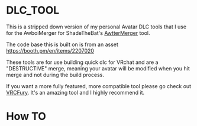 # DLC_TOOL

This is a stripped down version of my personal Avatar DLC tools that I use for the AwboiMerger for ShadeTheBat's [AwtterMerger](https://github.com/dubstepdragon/AwtterMerger) tool.

The code base this is built on is from an asset https://booth.pm/en/items/2207020

These tools are for use building quick dlc for VRchat and are a "DESTRUCTIVE" merge, meaning your avatar will be modified when you hit merge and not during the build process. 

If you want a more fully featured, more compatible tool please go check out [VRCFury](https://vrcfury.com/). It's an amazing tool and I highly recommend it. 


# How TO

